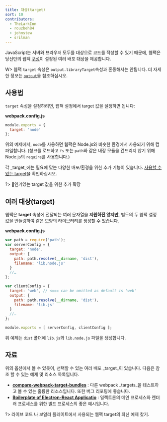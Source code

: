 ```yaml
---
title: 대상(target)
sort: 10
contributors:
  - TheLarkInn
  - rouzbeh84
  - johnstew
  - srilman
---
```


JavaScript는 서버와 브라우저 모두를 대상으로 코드를 작성할 수 있기 때문에, 웹팩은 당신만의 웹팩 [구성](/configuration)이 설정된 여러 배포 대상을 제공합니다.

W> 웹팩 `target` 속성은 `output.libraryTarget`속성과 혼동해서는 안됩니다. 더 자세한 정보는 [`output`](/concepts/output)을 참조하십시오.

## 사용법

`target` 속성을 설정하려면, 웹팩 설정에서 target 값을 설정하면 됩니다:

**webpack.config.js**

```javascript
module.exports = {
  target: 'node'
};
```

위의 예제에서, `node`를 사용하면 웹팩은 Node.js와 비슷한 환경에서 사용되기 위해 컴파일합니다. (청크를 로드하고 `fs` 또는 `path`와 같은 내장 모듈을 건드리지 않기 위해 Node.js의 `require`를 사용합니다.)

각 _target_에는 필요에 맞는 다양한 배포/환경을 위한 추가 기능이 있습니다. [사용할 수 있는 target](/configuration/target)을 확인하십시오.

?> 인기있는 target 값을 위한 추가 확장

## 여러 대상(target)

웹팩은 **target** 속성에 전달되는 여러 문자열을 **지원하진 않지만,** 별도의 두 웹팩 설정 값을 번들링하여 같은 모양의 라이브러리를 생성할 수 있습니다.

**webpack.config.js**

```javascript
var path = require('path');
var serverConfig = {
  target: 'node',
  output: {
    path: path.resolve(__dirname, 'dist'),
    filename: 'lib.node.js'
  }
  //…
};

var clientConfig = {
  target: 'web', // <=== can be omitted as default is 'web'
  output: {
    path: path.resolve(__dirname, 'dist'),
    filename: 'lib.js'
  }
  //…
};

module.exports = [ serverConfig, clientConfig ];
```

위 예제는 `dist` 폴더에 `lib.js`와 `lib.node.js` 파일을 생성합니다.

## 자료

위의 옵션에서 볼 수 있듯이, 선택할 수 있는 여러 배포 _target_이 있습니다. 다음은 참조 할 수 있는 예제 및 리소스 목록입니다.

* **[compare-webpack-target-bundles](https://github.com/TheLarkInn/compare-webpack-target-bundles)** : 다른 webpack _targets_을 테스트하고 볼 수 있는 훌륭한 리소스입니다. 또한 버그 리포팅에 좋습니다.
* **[Boilerplate of Electron-React Applicatio](https://github.com/chentsulin/electron-react-boilerplate)** : 일렉트론의 메인 프로세스와 렌더러 프로세스를 위한 빌드 프로세스의 좋은 예시입니다.

?> 라이브 코드 나 보일러 플레이트에서 사용되는 웹팩 target의 최신 예제 찾기.
